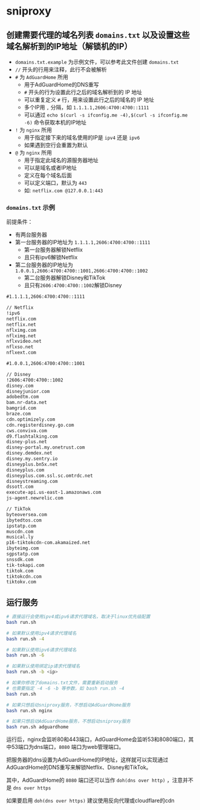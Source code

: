 # sniproxy

## 创建需要代理的域名列表 `domains.txt` 以及设置这些域名解析到的IP地址（解锁机的IP）

- `domains.txt.example` 为示例文件，可以参考此文件创建 `domains.txt`
- `//` 开头的行用来注释，此行不会被解析
- `#` 为 `AdGuardHome` 所用
  - 用于AdGuardHome的DNS重写
  - `#` 开头的行为设置此行之后的域名解析到的 IP 地址
  - 可以重复定义 `#` 行，用来设置此行之后的域名的 IP 地址
  - 多个IP用 `,` 分隔，如 `1.1.1.1,2606:4700:4700::1111`
  - 可以通过 `echo $(curl -s ifconfig.me -4),$(curl -s ifconfig.me -6)` 命令获取本机的IP地址
- `!` 为 `nginx` 所用
  - 用于指定接下来的域名使用的IP是 `ipv4` 还是 `ipv6`
  - 如果遇到空行会重置为默认
- `@` 为 `nginx` 所用
  - 用于指定此域名的源服务器地址
  - 可以是域名或者IP地址
  - 定义在每个域名后面
  - 可以定义端口，默认为 `443`
  - 如: `netflix.com @127.0.0.1:443`

### `domains.txt` 示例

前提条件：

- 有两台服务器
- 第一台服务器的IP地址为 `1.1.1.1,2606:4700:4700::1111`
  - 第一台服务器解锁Netflix
  - 且只有ipv6解锁Netflix
- 第二台服务器的IP地址为 `1.0.0.1,2606:4700:4700::1001,2606:4700:4700::1002`
  - 第二台服务器解锁Disney和TikTok
  - 且只有`2606:4700:4700::1002`解锁Disney

```txt
#1.1.1.1,2606:4700:4700::1111

// Netflix
!ipv6
netflix.com
netflix.net
nflximg.com
nflximg.net
nflxvideo.net
nflxso.net
nflxext.com

#1.0.0.1,2606:4700:4700::1001

// Disney
!2606:4700:4700::1002
disney.com
disneyjunior.com
adobedtm.com
bam.nr-data.net
bamgrid.com
braze.com
cdn.optimizely.com
cdn.registerdisney.go.com
cws.conviva.com
d9.flashtalking.com
disney-plus.net
disney-portal.my.onetrust.com
disney.demdex.net
disney.my.sentry.io
disneyplus.bn5x.net
disneyplus.com
disneyplus.com.ssl.sc.omtrdc.net
disneystreaming.com
dssott.com
execute-api.us-east-1.amazonaws.com
js-agent.newrelic.com

// TikTok
byteoversea.com
ibytedtos.com
ipstatp.com
muscdn.com
musical.ly
p16-tiktokcdn-com.akamaized.net
ibyteimg.com
sgpstatp.com
snssdk.com
tik-tokapi.com
tiktok.com
tiktokcdn.com
tiktokv.com
```

## 运行服务

```bash
# 直接运行会使用ipv4或ipv6请求代理域名，取决于linux优先级配置
bash run.sh

# 如果默认使用ipv4请求代理域名
bash run.sh -4

# 如果默认使用ipv6请求代理域名
bash run.sh -6

# 如果默认使用绑定ip请求代理域名
bash run.sh -b <ip>

# 如果你修改了domains.txt文件，需要重新启动服务
# 也需要指定 -4 -6 -b 等参数，如 bash run.sh -4
bash run.sh

# 如果只想启动sniproxy服务，不想启动AdGuardHome服务
bash run.sh nginx

# 如果只想启动AdGuardHome服务，不想启动sniproxy服务
bash run.sh adguardhome
```

运行后，nginx会监听80和443端口，AdGuardHome会监听53和8080端口，其中53端口为dns端口，`8080` 端口为web管理端口。

把服务器的dns设置为AdGuardHome的IP地址，这样就可以实现通过AdGuardHome的DNS重写来解锁Netflix、Disney和TikTok。

其中，AdGuardHome的 `8080` 端口还可以当作 `doh(dns over http)` ，注意并不是 `dns over https`

如果要启用 `doh(dns over https)` 建议使用反向代理或cloudflare的cdn
